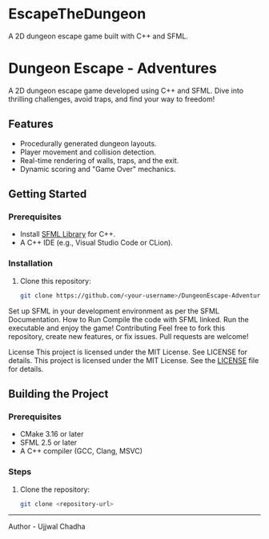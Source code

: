 # EscapeTheDungeon
A 2D dungeon escape game built with C++ and SFML.
<br>
# Dungeon Escape - Adventures

A 2D dungeon escape game developed using C++ and SFML. Dive into thrilling challenges, avoid traps, and find your way to freedom!

## Features
- Procedurally generated dungeon layouts.
- Player movement and collision detection.
- Real-time rendering of walls, traps, and the exit.
- Dynamic scoring and "Game Over" mechanics.

## Getting Started
### Prerequisites
- Install [SFML Library](https://www.sfml-dev.org/) for C++.
- A C++ IDE (e.g., Visual Studio Code or CLion).

### Installation
1. Clone this repository:
   ```bash
   git clone https://github.com/<your-username>/DungeonEscape-Adventures.git
Set up SFML in your development environment as per the SFML Documentation.
How to Run
Compile the code with SFML linked.
Run the executable and enjoy the game!
Contributing
Feel free to fork this repository, create new features, or fix issues. Pull requests are welcome!

License
This project is licensed under the MIT License. See LICENSE for details.
This project is licensed under the MIT License. See the [LICENSE](LICENSE) file for details.

## Building the Project

### Prerequisites
- CMake 3.16 or later
- SFML 2.5 or later
- A C++ compiler (GCC, Clang, MSVC)

### Steps
1. Clone the repository:
   ```bash
   git clone <repository-url>


---
Author - Ujjwal Chadha
